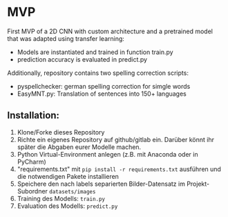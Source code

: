 # MVP

First MVP of a 2D CNN with custom architecture and a pretrained model that was adapted using transfer learning:

- Models are instantiated and trained in function train.py
- prediction accuracy is evaluated in predict.py  


Additionally, repository contains two spelling correction scripts:

- pyspellchecker: german spelling correction for simgle words
- EasyMNT.py: Translation of sentences into 150+ languages

## Installation:

1. Klone/Forke dieses Repository
2. Richte ein eigenes Repository auf github/gitlab ein. Darüber könnt ihr später die Abgaben eurer Modelle machen.
3. Python Virtual-Environment anlegen (z.B. mit Anaconda oder in PyCharm)
4. "requirements.txt" mit `pip install -r requirements.txt` ausführen und die notwendigen Pakete installieren
5. Speichere den nach labels separierten Bilder-Datensatz im Projekt-Subordner `datasets/images`
6. Training des Modells: `train.py`
7. Evaluation des Modells: `predict.py`
